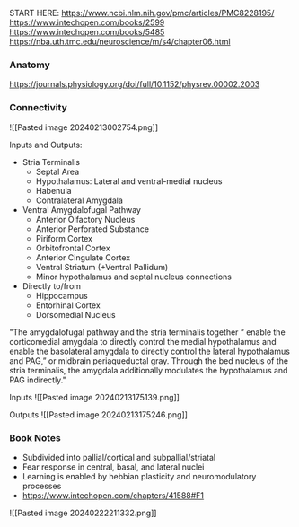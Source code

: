 START HERE: https://www.ncbi.nlm.nih.gov/pmc/articles/PMC8228195/
https://www.intechopen.com/books/2599
https://www.intechopen.com/books/5485
https://nba.uth.tmc.edu/neuroscience/m/s4/chapter06.html

### Anatomy
https://journals.physiology.org/doi/full/10.1152/physrev.00002.2003

### Connectivity

![[Pasted image 20240213002754.png]]

Inputs and Outputs:
- Stria Terminalis
	- Septal Area
	- Hypothalamus: Lateral and ventral-medial nucleus
	- Habenula
	- Contralateral Amygdala
- Ventral Amygdalofugal Pathway
	- Anterior Olfactory Nucleus
	- Anterior Perforated Substance
	- Piriform Cortex
	- Orbitofrontal Cortex
	- Anterior Cingulate Cortex
	- Ventral Striatum (+Ventral Pallidum)
	- Minor hypothalamus and septal nucleus connections
- Directly to/from 
	- Hippocampus
	- Entorhinal Cortex
	- Dorsomedial Nucleus

"The amygdalofugal pathway and the stria terminalis together “ enable the corticomedial amygdala to directly control the medial hypothalamus and enable the basolateral amygdala to directly control the lateral hypothalamus and PAG,” or midbrain periaqueductal gray. Through the bed nucleus of the stria terminalis, the amygdala additionally modulates the hypothalamus and PAG indirectly."

Inputs
![[Pasted image 20240213175139.png]]

Outputs
![[Pasted image 20240213175246.png]]
### Book Notes

- Subdivided into pallial/cortical and subpallial/striatal 
- Fear response in central, basal, and lateral nuclei
- Learning is enabled by hebbian plasticity and neuromodulatory processes
- https://www.intechopen.com/chapters/41588#F1

![[Pasted image 20240222211332.png]]